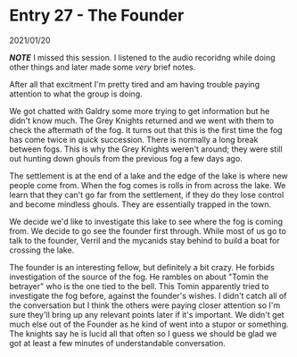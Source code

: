 

# Entry 27 - The Founder
<span class="journaldate">2021/01/20</span>
  
**_NOTE_** I missed this session. I listened to the audio recoridng while doing other things and later made some *very* brief notes.


After all that excitment I'm pretty tired and am having trouble paying attention to what the group is doing.

We got chatted with Galdry some more trying to get information but he didn't know much. The Grey Knights returned and we went with them to check the aftermath of the fog. It turns out that this is the first time the fog has come twice in quick succession. There is normally a long break between fogs. This is why the Grey Knights weren't around; they were still out hunting down ghouls from the previous fog a few days ago.

The settlement is at the end of a lake and the edge of the lake is where new people come from. When the fog comes is rolls in from across the lake.  We learn that they can't go far from the settlement, if they do they lose control and become mindless ghouls. They are essentially trapped in the town.

We decide we'd like to investigate this lake to see where the fog is coming from. We decide to go see the founder first through. While most of us go to talk to the founder, Verril and the mycanids stay behind to build a boat for crossing the lake. 

The founder is an interesting fellow, but definitely a bit crazy. He forbids investigation of the source of the fog. He rambles on about "Tomin the betrayer" who is the one tied to the bell. This Tomin apparently tried to investigate the fog before, against the founder's wishes. I didn't catch all of the conversation but I think the others were paying closer attention so I'm sure they'll bring up any relevant points later if it's important. We didn't get much else out of the Founder as he kind of went into a stupor or something. The knights say he is lucid all that often so I guess we should be glad we got at least a few minutes of understandable conversation.



  